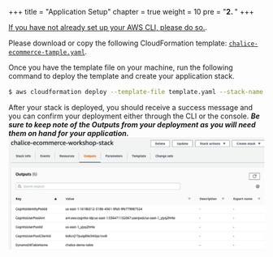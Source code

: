 +++
title = "Application Setup"
chapter = true
weight = 10
pre = "<b>2. </b>"
+++

[If you have not already set up your AWS CLI, please do so.](https://docs.aws.amazon.com/cli/latest/userguide/cli-chap-install.html).

Please download or copy the following CloudFormation template: [`chalice-ecommerce-tample.yaml`](https://github.com/madhavmehta1/aws-chalice-ecommerce-workshop/blob/master/resources/templates/chalice-ecommerce.template.yaml).

Once you have the template file on your machine, run the following command to deploy the template and create your application stack.

```bash
$ aws cloudformation deploy --template-file template.yaml --stack-name chalice-ecommerce-workshop-stack --capabilities CAPABILITY_NAMED_IAM
```

After your stack is deployed, you should receive a success message and you can confirm your deployment either through the CLI or the console. ***Be sure to keep note of the Outputs from your deployment as you will need them on hand for your application.***
![Outputs](/images/cloudformation-outputs.png)

